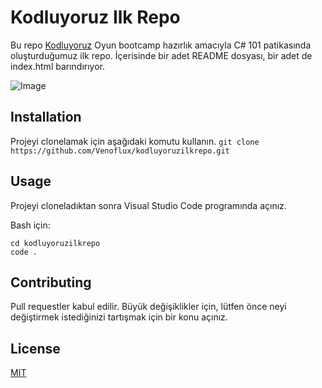 # Kodluyoruz Ilk Repo
Bu repo [Kodluyoruz](https://www.kodluyoruz.org/gamebootcamp/) Oyun bootcamp hazırlık amacıyla C# 101 patikasında oluşturduğumuz ilk repo. İçerisinde bir adet README dosyası, bir adet de index.html barındırıyor.

![Image](https://www.linkpicture.com/q/Screenshot-2021-09-30-144039.png)

## Installation
Projeyi clonelamak için aşağıdaki komutu kullanın.
`git clone https://github.com/Venoflux/kodluyoruzilkrepo.git`

## Usage 
Projeyi cloneladıktan sonra Visual Studio Code programında açınız.

Bash için:
```
cd kodluyoruzilkrepo
code .
```

## Contributing 
Pull requestler kabul edilir. Büyük değişiklikler için, lütfen önce neyi değiştirmek istediğinizi tartışmak için bir konu açınız.

## License
[MIT](https://choosealicense.com/licenses/mit/)
